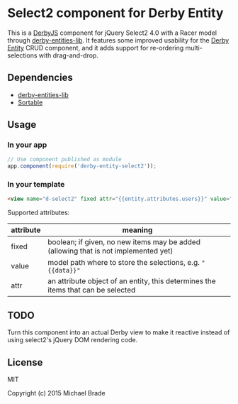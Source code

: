 # Select2 component for Derby Entity

This is a [DerbyJS](http://github.com/codeparty/derby) component for jQuery Select2 4.0 with a Racer
model through [derby-entities-lib](https://github.com/michael-brade/derby-entities-lib).
It features some improved usability for the [Derby Entity](https://github.com/michael-brade/derby-entity) CRUD component, and it adds support for re-ordering multi-selections with drag-and-drop.


## Dependencies

* [derby-entities-lib](https://github.com/michael-brade/derby-entities-lib)
* [Sortable](http://rubaxa.github.io/Sortable)


## Usage

### In your app

```javascript
// Use component published as module
app.component(require('derby-entity-select2'));
```

### In your template

```html
<view name="d-select2" fixed attr="{{entity.attributes.users}}" value="{{data}}"></view>
```

Supported attributes:

attribute | meaning
------|------
fixed | boolean; if given, no new items may be added (allowing that is not implemented yet)
value | model path where to store the selections, e.g. `"{{data}}"`
attr  | an attribute object of an entity, this determines the items that can be selected


## TODO

Turn this component into an actual Derby view to make it reactive instead of using select2's jQuery DOM rendering code.


## License

MIT

Copyright (c) 2015 Michael Brade
